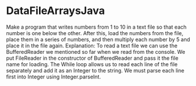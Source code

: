 # DataFileArraysJava
  Make a program that writes numbers from 1 to 10 in a text file so that each number is one below the other. After this, load the numbers from the file, place them in a series of numbers, and then multiply each number by 5 and place it in the file again. Explanation: To read a text file we can use the BufferedReader we mentioned so far when we read from the console. We put FileReader in the constructor of BufferedReader and pass it the file name for loading. The While loop allows us to read each line of the file separately and add it as an Integer to the string. We must parse each line first into Integer using Integer.parseInt.
